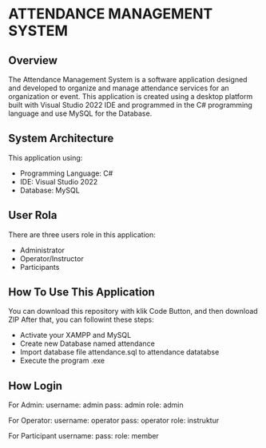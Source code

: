 # ATTENDANCE MANAGEMENT SYSTEM

## Overview
The Attendance Management System is a software application designed and developed to organize and manage attendance services for an organization or event. This application is created using a desktop platform built with Visual Studio 2022 IDE and programmed in the C# programming language and use MySQL for the Database.

## System Architecture
This application using:
- Programming Language: C#
- IDE: Visual Studio 2022
- Database: MySQL

## User Rola
There are three users role in this application:
- Administrator
- Operator/Instructor
- Participants

## How To Use This Application
You can download this repository with klik Code Button, and then download ZIP
After that, you can followint these steps:
- Activate your XAMPP and MySQL
- Create new Database named attendance
- Import database file attendance.sql to attendance datatabse
- Execute the program .exe

## How Login
For Admin:
username: admin
pass: admin
role: admin

For Operator:
username: operator
pass: operator
role: instruktur

For Participant
username:
pass:
role: member


